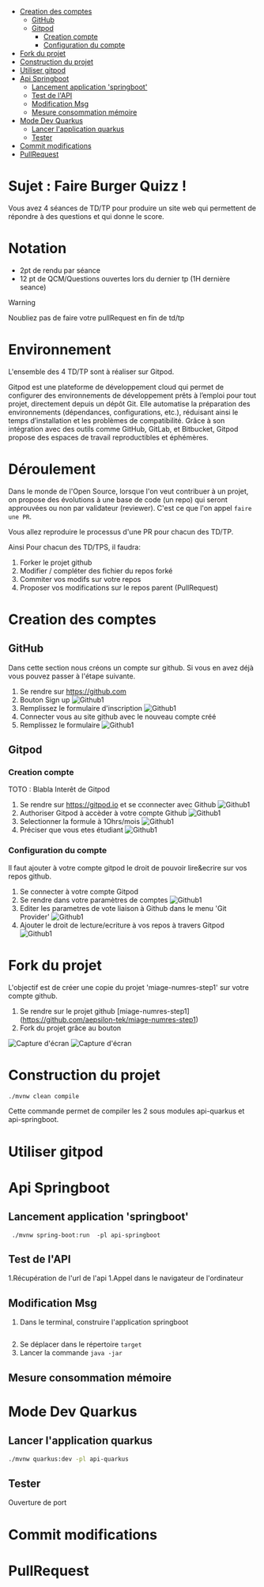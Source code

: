 - [Creation des comptes](#creation-des-comptes)
  * [GitHub](#github)
  * [Gitpod](#gitpod)
    + [Creation compte](#creation-compte)
    + [Configuration du compte](#configuration-du-compte)
- [Fork du projet](#fork-du-projet)
- [Construction du projet](#construction-du-projet)
- [Utiliser gitpod](#utiliser-gitpod)
- [Api Springboot](#api-springboot)
  * [Lancement application 'springboot'](#lancement-application--springboot-)
  * [Test de l'API](#test-de-l-api)
  * [Modification Msg](#modification-msg)
  * [Mesure consommation mémoire](#mesure-consommation-m-moire)
- [Mode Dev Quarkus](#mode-dev-quarkus)
  * [Lancer l'application quarkus](#lancer-l-application-quarkus)
  * [Tester](#tester)
- [Commit  modifications](#commit--modifications)
- [PullRequest](#pullrequest)



# Sujet : Faire Burger Quizz !

Vous avez 4 séances de TD/TP pour  produire un site web qui permettent de répondre à des questions et qui donne le score.

# Notation
 - 2pt  de rendu par séance
 - 12 pt de QCM/Questions ouvertes lors du dernier tp  (1H dernière seance)

> [!WARNING]
> Noubliez pas de faire votre pullRequest en fin de td/tp

# Environnement
L'ensemble des  4 TD/TP sont à réaliser sur Gitpod.

Gitpod est une plateforme de développement cloud qui permet de configurer des environnements de développement prêts à l’emploi pour tout projet, directement depuis un dépôt Git.
 Elle automatise la préparation des environnements (dépendances, configurations, etc.),
  réduisant ainsi le temps d’installation et les problèmes de compatibilité.
  Grâce à son intégration avec des outils comme GitHub, GitLab, et Bitbucket, Gitpod propose des espaces de travail reproductibles et éphémères.


# Déroulement
Dans le monde de l'Open Source, lorsque l'on veut contribuer à un projet, on propose des évolutions à une base de code (un repo) qui  seront approuvées ou non par validateur (reviewer). C'est ce que l'on appel  `faire une PR`.

Vous allez reproduire le processus d'une PR pour chacun des TD/TP.

Ainsi Pour chacun des TD/TPS, il faudra:
1. Forker le projet github
1. Modifier / compléter des fichier du repos forké
1. Commiter vos modifs sur votre repos
1. Proposer vos modifications sur le repos parent (PullRequest)

# Creation des comptes
## GitHub
Dans cette section nous créons un compte sur github. Si vous en avez déjà vous pouvez passer à l'étape suivante.
1. Se rendre sur https://github.com
1. Bouton Sign up
![Github1](assets/GitHub1.png)
1. Remplissez  le formulaire d'inscription
![Github1](assets/GitHub2.png)
1. Connecter vous au site github avec le nouveau compte créé
1. Remplissez le formulaire
![Github1](assets/GitHub3.png)
## Gitpod
### Creation compte
TOTO : Blabla Interêt de  Gitpod
1. Se  rendre sur https://gitpod.io et se cconnecter avec Github
![Github1](assets/GitPod1.png)
1. Authoriser Gitpod à accèder à votre compte Github
![Github1](assets/GitPod2.png)
1. Selectionner la formule à 1Ohrs/mois
![Github1](assets/GitPod3.png)
1. Préciser que vous etes étudiant
![Github1](assets/GitPod4.png)
### Configuration du compte
Il faut ajouter à votre compte gitpod le droit de pouvoir  lire&ecrire sur vos repos github.
1. Se connecter à votre compte Gitpod
1. Se rendre  dans votre paramètres de comptes
![Github1](assets/GitPodSettings1.png)
1. Editer les parametres de vote liaison à Github dans le menu 'Git Provider'
![Github1](assets/GitPodSettings2.png)
1. Ajouter le droit de lecture/ecriture à vos repos à travers Gitpod
![Github1](assets/GitPodSettings3.png)

# Fork du projet
L'objectif est de créer une copie du projet 'miage-numres-step1' sur votre compte github.

1. Se rendre sur le projet github [miage-numres-step1] (https://github.com/aepsilon-tek/miage-numres-step1)
1. Fork du projet grâce au bouton

![Capture d'écran](assets/Fork1.png)
![Capture d'écran](assets/Fork2.png)

# Construction du projet
```sh
./mvnw clean compile 
```

Cette commande permet de compiler les 2 sous modules api-quarkus et api-springboot.

# Utiliser gitpod


# Api Springboot
## Lancement application 'springboot'
```
 ./mvnw spring-boot:run  -pl api-springboot
```

## Test de l'API
1.Récupération de l'url de l'api
1.Appel dans le navigateur de l'ordinateur

## Modification Msg
1. Dans le terminal, construire l'application springboot
```sh
```
2. Se déplacer dans le répertoire `target`
3. Lancer la commande `java -jar `

## Mesure consommation mémoire


# Mode Dev Quarkus
## Lancer l'application quarkus
```sh
./mvnw quarkus:dev -pl api-quarkus
```

## Tester
Ouverture de port



# Commit  modifications

# PullRequest
